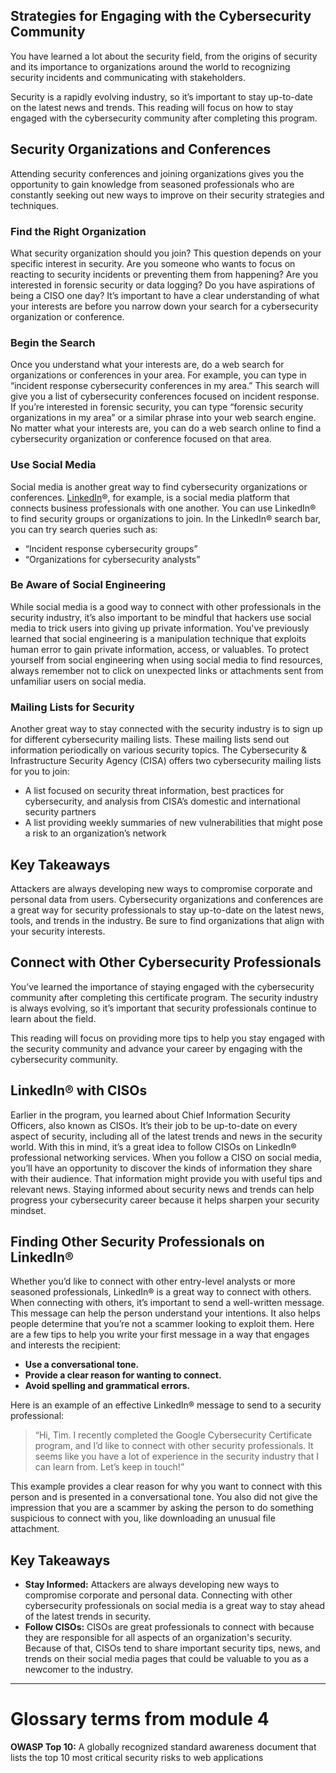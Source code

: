 ## Strategies for Engaging with the Cybersecurity Community

You have learned a lot about the security field, from the origins of security and its importance to organizations around the world to recognizing security incidents and communicating with stakeholders.

Security is a rapidly evolving industry, so it’s important to stay up-to-date on the latest news and trends. This reading will focus on how to stay engaged with the cybersecurity community after completing this program.

## Security Organizations and Conferences

Attending security conferences and joining organizations gives you the opportunity to gain knowledge from seasoned professionals who are constantly seeking out new ways to improve on their security strategies and techniques.

### Find the Right Organization

What security organization should you join? This question depends on your specific interest in security. Are you someone who wants to focus on reacting to security incidents or preventing them from happening? Are you interested in forensic security or data logging? Do you have aspirations of being a CISO one day? It’s important to have a clear understanding of what your interests are before you narrow down your search for a cybersecurity organization or conference.

### Begin the Search

Once you understand what your interests are, do a web search for organizations or conferences in your area. For example, you can type in “incident response cybersecurity conferences in my area.” This search will give you a list of cybersecurity conferences focused on incident response. If you’re interested in forensic security, you can type “forensic security organizations in my area” or a similar phrase into your web search engine. No matter what your interests are, you can do a web search online to find a cybersecurity organization or conference focused on that area.

### Use Social Media

Social media is another great way to find cybersecurity organizations or conferences. [LinkedIn](https://www.linkedin.com/)®, for example, is a social media platform that connects business professionals with one another. You can use LinkedIn® to find security groups or organizations to join. In the LinkedIn® search bar, you can try search queries such as:

- “Incident response cybersecurity groups”
- “Organizations for cybersecurity analysts”

### Be Aware of Social Engineering

While social media is a good way to connect with other professionals in the security industry, it’s also important to be mindful that hackers use social media to trick users into giving up private information. You've previously learned that social engineering is a manipulation technique that exploits human error to gain private information, access, or valuables. To protect yourself from social engineering when using social media to find resources, always remember not to click on unexpected links or attachments sent from unfamiliar users on social media.

### Mailing Lists for Security

Another great way to stay connected with the security industry is to sign up for different cybersecurity mailing lists. These mailing lists send out information periodically on various security topics. The Cybersecurity & Infrastructure Security Agency (CISA) offers two cybersecurity mailing lists for you to join:

- A list focused on security threat information, best practices for cybersecurity, and analysis from CISA’s domestic and international security partners
- A list providing weekly summaries of new vulnerabilities that might pose a risk to an organization’s network

## Key Takeaways

Attackers are always developing new ways to compromise corporate and personal data from users. Cybersecurity organizations and conferences are a great way for security professionals to stay up-to-date on the latest news, tools, and trends in the industry. Be sure to find organizations that align with your security interests.

## Connect with Other Cybersecurity Professionals

You’ve learned the importance of staying engaged with the cybersecurity community after completing this certificate program. The security industry is always evolving, so it’s important that security professionals continue to learn about the field.

This reading will focus on providing more tips to help you stay engaged with the security community and advance your career by engaging with the cybersecurity community.

## LinkedIn® with CISOs

Earlier in the program, you learned about Chief Information Security Officers, also known as CISOs. It’s their job to be up-to-date on every aspect of security, including all of the latest trends and news in the security world. With this in mind, it’s a great idea to follow CISOs on LinkedIn® professional networking services. When you follow a CISO on social media, you’ll have an opportunity to discover the kinds of information they share with their audience. That information might provide you with useful tips and relevant news. Staying informed about security news and trends can help progress your cybersecurity career because it helps sharpen your security mindset.

## Finding Other Security Professionals on LinkedIn®

Whether you’d like to connect with other entry-level analysts or more seasoned professionals, LinkedIn® is a great way to connect with others. When connecting with others, it’s important to send a well-written message. This message can help the person understand your intentions. It also helps people determine that you’re not a scammer looking to exploit them. Here are a few tips to help you write your first message in a way that engages and interests the recipient:

- **Use a conversational tone.**
- **Provide a clear reason for wanting to connect.**
- **Avoid spelling and grammatical errors.**

Here is an example of an effective LinkedIn® message to send to a security professional:

> “Hi, Tim. I recently completed the Google Cybersecurity Certificate program, and I’d like to connect with other security professionals. It seems like you have a lot of experience in the security industry that I can learn from. Let’s keep in touch!”

This example provides a clear reason for why you want to connect with this person and is presented in a conversational tone. You also did not give the impression that you are a scammer by asking the person to do something suspicious to connect with you, like downloading an unusual file attachment.

## Key Takeaways

- **Stay Informed:** Attackers are always developing new ways to compromise corporate and personal data. Connecting with other cybersecurity professionals on social media is a great way to stay ahead of the latest trends in security.
- **Follow CISOs:** CISOs are great professionals to connect with because they are responsible for all aspects of an organization's security. Because of that, CISOs tend to share important security tips, news, and trends on their social media pages that could be valuable to you as a newcomer to the industry.

---
# Glossary terms from module 4

**OWASP Top 10:** A globally recognized standard awareness document that lists the top 10 most critical security risks to web applications